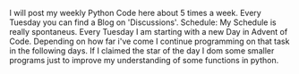 I will post my weekly Python Code here about 5 times a week. Every Tuesday you can find a Blog on 'Discussions'. 
Schedule: My Schedule is really spontaneus. Every Tuesday I am starting with a new Day in Advent of Code. Depending on how far i've come I continue programming on that task in the following days. If I claimed the star of the day I dom some smaller programs just to improve my understanding of some functions in python. 

